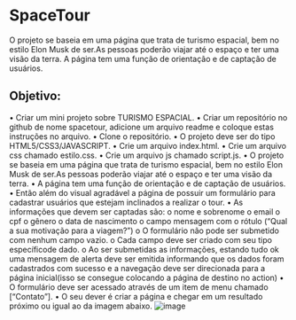 # SpaceTour

O projeto se baseia em uma página que trata de turismo espacial, bem no estilo Elon Musk de ser.As pessoas poderão viajar até o espaço e ter uma visão da terra. A página tem uma função de orientação e de captação de usuários.

## Objetivo:

• Criar um mini projeto sobre TURISMO ESPACIAL.
• Criar um repositório no github de nome spacetour, adicione um arquivo readme e coloque estas instruções no arquivo.
• Clone o repositório.
• O projeto deve ser do tipo HTML5/CSS3/JAVASCRIPT.
• Crie um arquivo index.html.
• Crie um arquivo css chamado estilo.css.
• Crie um arquivo js chamado script.js.
• O projeto se baseia em uma página que trata de turismo espacial, bem no estilo Elon Musk de ser.As pessoas poderão viajar até o espaço e ter uma visão da terra.
• A página tem uma função de orientação e de captação de usuários.
• Então além do visual agradável a página de possuir um formulário para cadastrar usuários que estejam inclinados a realizar o tour.
• As informações que devem ser captadas são: 
    o nome e sobrenome 
    o email
    o cpf
    o gênero
    o data de nascimento
    o campo mensagem com o rótulo (“Qual a sua motivação para a viagem?”)
    o O formulário não pode ser submetido com nenhum campo vazio.
    o Cada campo deve ser criado com seu tipo específicode dado.
    o Ao ser submetidas as informações, estando tudo ok uma mensagem de alerta deve ser emitida informando que os dados foram cadastrados com sucesso e a navegação deve ser direcionada para a página inicial(isso se consegue colocando a página de destino no action)
• O formulário deve ser acessado através de um item de menu chamado [“Contato”].
• O seu dever é criar a página e chegar em um resultado próximo ou igual ao da imagem abaixo.
![image](https://user-images.githubusercontent.com/105562109/172935618-b33df940-52ec-46bb-aca7-72ee10b23392.png)
